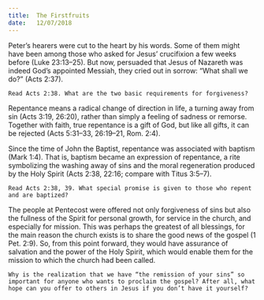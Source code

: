 ```yaml
---
title:  The Firstfruits
date:   12/07/2018
---
```


Peter’s hearers were cut to the heart by his words. Some of them might have been among those who asked for Jesus’ crucifixion a few weeks before (Luke 23:13–25). But now, persuaded that Jesus of Nazareth was indeed God’s appointed Messiah, they cried out in sorrow: “What shall we do?” (Acts 2:37).

`Read Acts 2:38. What are the two basic requirements for forgiveness?`

Repentance means a radical change of direction in life, a turning away from sin (Acts 3:19, 26:20), rather than simply a feeling of sadness or remorse. Together with faith, true repentance is a gift of God, but like all gifts, it can be rejected (Acts 5:31–33, 26:19–21, Rom. 2:4). 

Since the time of John the Baptist, repentance was associated with baptism (Mark 1:4). That is, baptism became an expression of repentance, a rite symbolizing the washing away of sins and the moral regeneration produced by the Holy Spirit (Acts 2:38, 22:16; compare with Titus 3:5–7).

`Read Acts 2:38, 39. What special promise is given to those who repent and are baptized?`

The people at Pentecost were offered not only forgiveness of sins but also the fullness of the Spirit for personal growth, for service in the church, and especially for mission. This was perhaps the greatest of all blessings, for the main reason the church exists is to share the good news of the gospel (1 Pet. 2:9). So, from this point forward, they would have assurance of salvation and the power of the Holy Spirit, which would enable them for the mission to which the church had been called. 

`Why is the realization that we have “the remission of your sins” so important for anyone who wants to proclaim the gospel? After all, what hope can you offer to others in Jesus if you don’t have it yourself?`